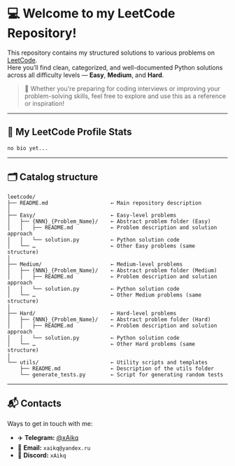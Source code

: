 # 💻 Welcome to my LeetCode Repository!

This repository contains my structured solutions to various problems on [LeetCode](https://leetcode.com).  
Here you’ll find clean, categorized, and well-documented Python solutions across all difficulty levels — **Easy**, **Medium**, and **Hard**.

> 🧠 Whether you're preparing for coding interviews or improving your problem-solving skills, feel free to explore and use this as a reference or inspiration!

---

## 🚀 My LeetCode Profile Stats
```text
no bio yet...
```

---

## 🗂️ Catalog structure
```text
leetcode/  
├── README.md                    ← Main repository description  
│  
├── Easy/                        ← Easy-level problems  
│   ├── {NNN}_{Problem_Name}/    ← Abstract problem folder (Easy)  
│   │   ├── README.md            ← Problem description and solution approach  
│   │   └── solution.py          ← Python solution code  
│   └── …                        ← Other Easy problems (same structure)  
│  
├── Medium/                      ← Medium-level problems  
│   ├── {NNN}_{Problem_Name}/    ← Abstract problem folder (Medium)  
│   │   ├── README.md            ← Problem description and solution approach  
│   │   └── solution.py          ← Python solution code  
│   └── …                        ← Other Medium problems (same structure)  
│  
├── Hard/                        ← Hard-level problems  
│   ├── {NNN}_{Problem_Name}/    ← Abstract problem folder (Hard)  
│   │   ├── README.md            ← Problem description and solution approach  
│   │   └── solution.py          ← Python solution code  
│   └── …                        ← Other Hard problems (same structure)  
│  
└── utils/                       ← Utility scripts and templates  
    ├── README.md                ← Description of the utils folder  
    └── generate_tests.py        ← Script for generating random tests 

```

---

## 📬 Contacts

Ways to get in touch with me:

<ul>
  <li>✈️ <strong>Telegram:</strong> <a href="https://t.me/xAikq">@xAikq</a></li>
  <li>📧 <strong>Email:</strong> <code>xaikq@yandex.ru</code></li>
  <li>💬 <strong>Discord:</strong> <code>xAikq</code></li>
</ul>
